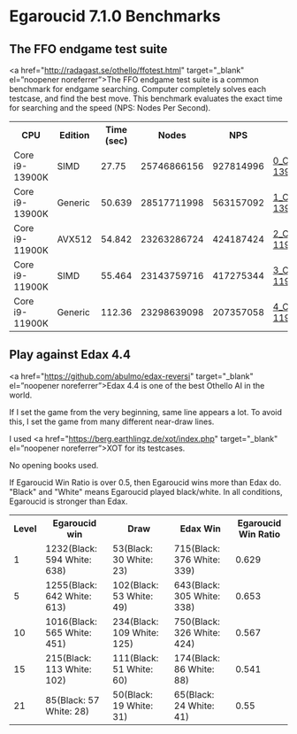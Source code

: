 # Egaroucid 7.1.0 Benchmarks

## The FFO endgame test suite

<a href="http://radagast.se/othello/ffotest.html" target="_blank" el=”noopener noreferrer”>The FFO endgame test suite</a> is a common benchmark for endgame searching. Computer completely solves each testcase, and find the best move. This benchmark evaluates the exact time for searching and the speed (NPS: Nodes Per Second).

<div class="table_wrapper">
<table>
<tr>
<th>CPU</th><th>Edition</th><th>Time (sec)</th><th>Nodes</th><th>NPS</th><th>File</th>
</tr>
<tr>
<td>Core i9-13900K</td><td>SIMD</td><td>27.75</td><td>25746866156</td><td>927814996</td><td><a href="./files/0_Core_i9-13900K_SIMD.txt">0_Core_i9-13900K_SIMD.txt</a></td>
</tr>
<tr>
<td>Core i9-13900K</td><td>Generic</td><td>50.639</td><td>28517711998</td><td>563157092</td><td><a href="./files/1_Core_i9-13900K_Generic.txt">1_Core_i9-13900K_Generic.txt</a></td>
</tr>
<tr>
<td>Core i9-11900K</td><td>AVX512</td><td>54.842</td><td>23263286724</td><td>424187424</td><td><a href="./files/2_Core_i9-11900K_AVX512.txt">2_Core_i9-11900K_AVX512.txt</a></td>
</tr>
<tr>
<td>Core i9-11900K</td><td>SIMD</td><td>55.464</td><td>23143759716</td><td>417275344</td><td><a href="./files/3_Core_i9-11900K_SIMD.txt">3_Core_i9-11900K_SIMD.txt</a></td>
</tr>
<tr>
<td>Core i9-11900K</td><td>Generic</td><td>112.36</td><td>23298639098</td><td>207357058</td><td><a href="./files/4_Core_i9-11900K_Generic.txt">4_Core_i9-11900K_Generic.txt</a></td>
</tr>
</table>
</div>







## Play against Edax 4.4

<a href="https://github.com/abulmo/edax-reversi" target="_blank" el=”noopener noreferrer”>Edax 4.4</a> is one of the best Othello AI in the world.

If I set the game from the very beginning, same line appears a lot. To avoid this, I set the game from many different near-draw lines.

I used <a href="https://berg.earthlingz.de/xot/index.php" target="_blank" el=”noopener noreferrer”>XOT</a> for its testcases.

No opening books used.

If Egaroucid Win Ratio is over 0.5, then Egaroucid wins more than Edax do. "Black" and "White" means Egaroucid played black/white. In all conditions, Egaroucid is stronger than Edax.

<table>
<tr>
<th>Level</th>
<th>Egaroucid win</th>
<th>Draw</th>
<th>Edax Win</th>
<th>Egaroucid Win Ratio</th>
</tr>
<tr>
<td>1</td>
<td>1232(Black: 594 White: 638)</td>
<td>53(Black: 30 White: 23)</td>
<td>715(Black: 376 White: 339)</td>
<td>0.629</td>
</tr>
<tr>
<td>5</td>
<td>1255(Black: 642 White: 613)</td>
<td>102(Black: 53 White: 49)</td>
<td>643(Black: 305 White: 338)</td>
<td>0.653</td>
</tr>
<tr>
<td>10</td>
<td>1016(Black: 565 White: 451)</td>
<td>234(Black: 109 White: 125)</td>
<td>750(Black: 326 White: 424)</td>
<td>0.567</td>
</tr>
<tr>
<td>15</td>
<td>215(Black: 113 White: 102)</td>
<td>111(Black: 51 White: 60)</td>
<td>174(Black: 86 White: 88)</td>
<td>0.541</td>
</tr>
<tr>
<td>21</td>
<td>85(Black: 57 White: 28)</td>
<td>50(Black: 19 White: 31)</td>
<td>65(Black: 24 White: 41)</td>
<td>0.55</td>
</tr>
</table>


